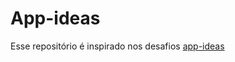 # App-ideas

Esse repositório é inspirado nos desafios [app-ideas](https://github.com/florinpop17/app-ideas)
